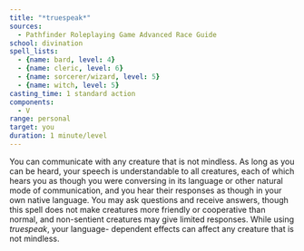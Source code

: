 ```yaml
---
title: "*truespeak*"
sources:
  - Pathfinder Roleplaying Game Advanced Race Guide
school: divination
spell_lists:
  - {name: bard, level: 4}
  - {name: cleric, level: 6}
  - {name: sorcerer/wizard, level: 5}
  - {name: witch, level: 5}
casting_time: 1 standard action
components:
  - V
range: personal
target: you
duration: 1 minute/level
---
```


You can communicate with any creature that is not mindless. As long as you can be heard, your speech is understandable to all creatures, each of which hears you as though you were conversing in its language or other natural mode of communication, and you hear their responses as though in your own native language. You may ask questions and receive answers, though this spell does not make creatures more friendly or cooperative than normal, and non-sentient creatures may give limited responses. While using *truespeak*, your language- dependent effects can affect any creature that is not mindless.
